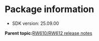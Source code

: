 # Package information

-   SDK version: 25.09.00

**Parent topic:**[RW610/RW612 release notes](../topics/rw610-rw612-release-notes.md)

